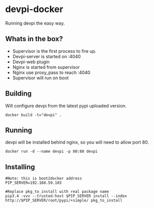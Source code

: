 devpi-docker
============

Running devpi the easy way.

Whats in the box?
-----------------

* Supervisor is the first process to fire up.
* Devpi-server is started on :4040
* Devpi-web plugin
* Nginx is started from supervisor
* Nginx use proxy_pass to reach :4040
* Supervisor will run on boot

Building
--------

Will configure devpi from the latest pypi uploaded version.

```
docker build -t="devpi" .
```

Running
-------

devpi will be installed behind nginx, so you will need to allow port 80.

```
docker run -d --name devpi -p 80:80 devpi
```

Installing
----------

```
#Note: this is boot2docker address
PIP_SERVER=192.168.59.103

#Replace pkg_to_install with real package name
pip3.4 -vvv --trusted-host $PIP_SERVER install --index http://$PIP_SERVER/root/pypi/+simple/ pkg_to_install
```

